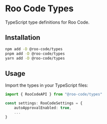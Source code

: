 # Roo Code Types

TypeScript type definitions for Roo Code.

## Installation

```bash
npm add -D @roo-code/types
pnpm add -D @roo-code/types
yarn add -D @roo-code/types
```

## Usage

Import the types in your TypeScript files:

```typescript
import { RooCodeAPI } from "@roo-code/types"

const settings: RooCodeSettings = {
	autoApprovalEnabled: true,
	...
}
```
